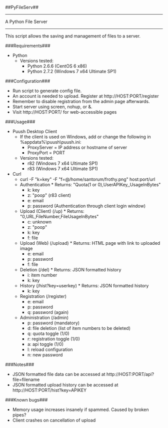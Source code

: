 ##PyFileServ##
***
A Python File Server
***
This script allows the saving and management of files to a server.

###Requirements###
* Python
    * Versions tested:
        * Python 2.6.6 (CentOS 6 x86)
        * Python 2.7.2 (Windows 7 x64 Ultimate SP1)

###Configuration###
* Run script to generate config file.
* An account is needed to upload. Register at http://HOST:PORT/register
* Remember to disable registration from the admin page afterwards.
* Start server using screen, nohup, or &.
* Visit http://HOST:PORT/ for web-accessible pages

###Usage###
* Puush Desktop Client
	* If the client is used on Windows, add or change the following in %appdata%\puush\puush.ini:
		* ProxyServer = IP address or hostname of server
		* ProxyPort = PORT
    * Versions tested:
        * r82 (Windows 7 x64 Ultimate SP1)
        * r83 (Windows 7 x64 Ultimate SP1)
* Curl
    * curl -F "k=key" -F "f=@/home/santorum/frothy.png" host:port/url
	* Authentication
			* Returns: "Quota(1 or 0),UserAPIKey,,UsageInBytes"
		* k: key
		* z: "poop" (r83 client)
		* e: email
		* p: password (Authentication through client login window)
	* Upload (Client) (/up)
			* Returns: "0,URL,FileNumber,FileUsageInBytes"
		* c: unknown
		* z: "poop"
		* k: key
		* f: file
	* Upload (Web) (/upload)
			* Returns: HTML page with link to uploaded image
		* e: email
		* p: password
		* f: file
	* Deletion (/del)
			* Returns: JSON formatted history
		* i: item number
		* k: key
	* History (/hist?key=userkey)
			* Returns: JSON formatted history
		* k: key
	* Registration (/register)
		* e: email
		* p: password
		* q: password (again)
	* Administration (/admin)
		* p: password (mandatory)
		* d: file deletion (list of item numbers to be deleted)
		* q: quota toggle (1/0)
		* r: registration toggle (1/0)
		* a: api toggle (1/0)
		* l: reload configuration
		* n: new password

###Notes###
* JSON formatted file data can be accessed at http://HOST:PORT/api?file=filename
* JSON formatted upload history can be accessed at http://HOST:PORT/hist?key=APIKEY

###Known bugs###
* Memory usage increases insanely if spammed. Caused by broken pipes?
* Client crashes on cancellation of upload
